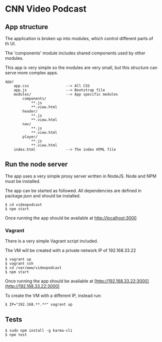 # CNN Video Podcast

## App structure

The application is broken up into modules, which control different parts of th UI.    

The 'components' module includes shared components used by other modules.    

This app is very simple so the modules are very small, but this structure can serve more complex apps.    

```
app/
    app.css                 --> All CSS
    app.js                  --> Bootstrap file
    modules/                --> App specific modules
        components/
            **.js
            **.view.html
        header/
            **.js
            **.view.html
        nav/
            **.js
            **.view.html
        player/
            **.js
            **.view.html
    index.html              --> The index HTML file
```

## Run the node server

The app uses a very simple proxy server written in NodeJS. Node and NPM must be installed.    

The app can be started as followed. All dependencies are defined in package.json and should be installed.    

```
$ cd videopodcast
$ npm start
```

Once running the app should be available at [http://localhost:3000](http://localhost:3000)    

### Vagrant

There is a very simple Vagrant script included.    

The VM will be created with a private network IP of 192.168.33.22     

```
$ vagrant up
$ vagrant ssh
$ cd /var/www/videopodcast
$ npm start
```

Once running the app should be available at [http://192.168.33.22:3000](http://192.168.33.22:3000)    

To create the VM with a different IP, instead run:    

```
$ IP="192.168.**.**" vagrant up
```

## Tests

```
$ sudo npm install -g karma-cli
$ npm test
```

